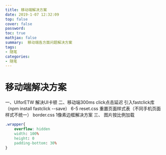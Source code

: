 ```yaml
---
title: 移动端解决方案
date: 2019-1-07 12:32:09
top: false
cover: false
password:
toc: true
mathjax: false
summary:  移动端各方面问题解决方案
tags:
- 随笔
categories:
- 随笔
---
```


# 移动端解决方案
一、UIforETW 解决UI卡顿
二、移动端300ms click点击延迟  引入fastclick库（npm install fastclick --save）
6-5 reset.css 重置页面样式表（不同手机页面样式不统一）
border.css 1像素边框解决方案 
三、 图片按比例加载
```css
.wrapper{
    overflow: hidden
    width: 100%
    height: 0
    padding-bottom: 30%
}
```


